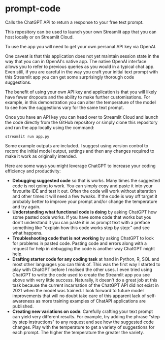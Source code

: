 # prompt-code
Calls the ChatGPT API to return a response to your free text prompt.

This repository can be used to launch your own Streamlit app that you can host locally or on Streamlit Cloud.

To use the app you will need to get your own personal API key via OpenAI. 

One caveat is that this application does not yet maintain session state in the way that you can in OpenAI's native app. The native OpenAI interface allows you to refer to previous queries as you would in a typical chat app. Even still, if you are careful in the way you craft your initial text prompt with this Streamlit app you can get some surprisingly thorough code suggestions.

The benefit of using your own API key and application is that you will likely have fewer dropouts and the ability to make further customisations.  For example, in this demonstration you can alter the temperature of the model to see how the suggestions vary for the same text prompt.

Once you have an API key you can head over to Streamlit Cloud and launch the code directly from the GitHub repository or simply clone this repository and run the app locally using the command:

`streamlit run app.py`

Some example outputs are included. I suggest using version control to record the initial model output, settings and then any changes required to make it work as originally intended.

Here are some ways you might leverage ChatGPT to increase your coding efficiency and productivity:
- **Debugging suggested code** so that is works. Many times the suggested code is not going to work. You can simply copy and paste it into your favourite IDE and test it out. Often the code will work without alteration and other times it will need a few tweaks. If the code is way off target it probably better to improve your prompt and/or change the temperature and try again.
- **Understanding what functional code is doing** by asking ChatGPT how some pasted code works. If you have some code that works but you don't understand it you can paste it in as prompt text with a preface something like "explain how this code works step by step:" and see what happens.
- **Troubleshooting code that is not working** by asking ChatGPT to look for problems in pasted code. Pasting code and errors along with a request for help in debugging the code is another way ChatGPT might help.
- **Drafting starter code for any coding task** at hand in Python, R, SQL and most other languages you can think of. This was the first way I started to play with ChatGPT before I realised the other uses. I even tried using ChatGPT to write the code used to create the Streamlit app you see above with very little success. Naturally, it doesn't do a great job at this task because the current incarnation of the ChatGPT API did not exist in 2021 when the model was trained. I look forward to future model improvements that will no doubt take care of this apparent lack of self-awareness as more training examples of ChatAPI applications are published.
- **Creating new variations on code**. Carefully crafting your text prompt can yield very different results. For example, try adding the phrase "step by step instructions" to any request and see how the suggested code changes. Play with the temperature to get a variety of suggestions for each prompt. The higher the temperature the greater the variety.


